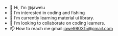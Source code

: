 - 👋 Hi, I’m @jawelu
- 👀 I’m interested in coding and fishing
- 🌱 I’m currently learning material ui library.
- 💞️ I’m looking to collaborate on coding learners.
- 📫 How to reach me gmail:jawe980315@gmail.com

<!---
jawelu/jawelu is a ✨ special ✨ repository because its `README.md` (this file) appears on your GitHub profile.
You can click the Preview link to take a look at your changes.
--->
